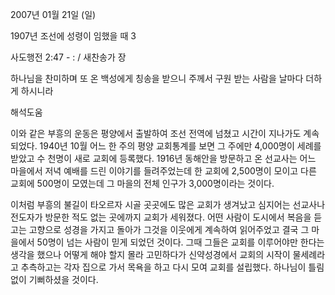 2007년 01월 21일 (일)

1907년 조선에 성령이 임했을 때 3



사도행전 2:47 - : / 새찬송가  장


하나님을 찬미하며 또 온 백성에게 칭송을 받으니 주께서 구원 받는 사람을 
날마다 더하게 하시니라

해석도움





이와 같은 부흥의 운동은 평양에서 출발하여 조선 전역에 넘쳤고 시간이 지나가도 계속되었다. 1940년 10월 어느 한 주의 평양 교회통계를 보면 그 주에만 4,000명이 세례를 받았고 수 천명이 새로 교회에 등록했다. 1916년 동해안을 방문하고 온 선교사는 어느 마을에서 저녁 예배를 드린 이야기를 들려주었는데 한 교회에 2,500명이 모이고 다른 교회에 500명이 모였는데 그 마을의 전체 인구가 3,000명이라는 것이다. 

이처럼 부흥의 불길이 타오르자 시골 곳곳에도 많은 교회가 생겨났고 심지어는 선교사나 전도자가 방문한 적도 없는 곳에까지 교회가 세워졌다. 어떤 사람이 도시에서 복음을 듣고는 고향으로 성경을 가지고 돌아가 그것을 이웃에게 계속하여 읽어주었고 결국 그 마을에서 50명이 넘는 사람이 믿게 되었던 것이다. 그때 그들은 교회를 이루어야만 한다는 생각을 했으나 어떻게 해야 할지 몰라 고민하다가 신약성경에서 교회의 시작이 물세례라고 추측하고는 각자 집으로 가서 목욕을 하고 다시 모여 교회를 설립했다. 하나님이 틀림없이 기뻐하셨을 것이다.